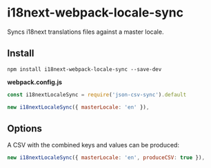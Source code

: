 # i18next-webpack-locale-sync

Syncs i18next translations files against a master locale.

## Install

```console
npm install i18next-webpack-locale-sync --save-dev
```

**webpack.config.js**

```js
const i18nextLocaleSync = require('json-csv-sync').default

new i18nextLocaleSync({ masterLocale: 'en' }),

```

## Options

A CSV with the combined keys and values can be produced:

```js
new i18nextLocaleSync({ masterLocale: 'en', produceCSV: true }),

```
